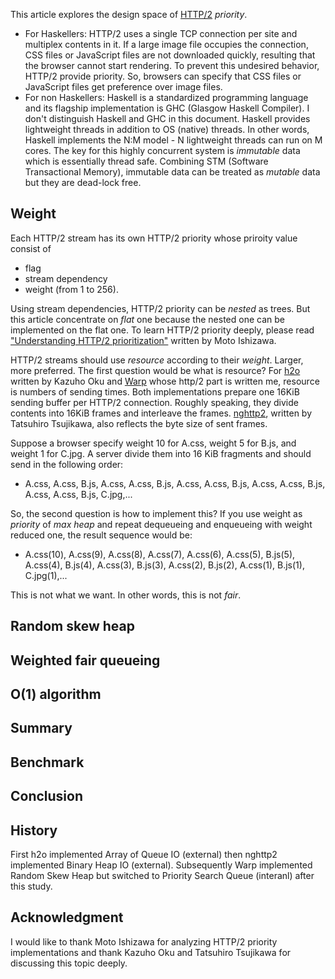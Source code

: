 This article explores the design space of [HTTP/2](https://tools.ietf.org/html/rfc7540) *priority*.

- For Haskellers: HTTP/2 uses a single TCP connection per site and multiplex contents in it. If a large image file occupies the connection, CSS files or JavaScript files are not downloaded quickly, resulting that the browser cannot start rendering. To prevent this undesired behavior, HTTP/2 provide priority. So, browsers can specify that  CSS files or JavaScript files get preference over image files.
- For non Haskellers: Haskell is a standardized programming language and its flagship implementation is GHC (Glasgow Haskell Compiler). I don't distinguish Haskell and GHC in this document. Haskell provides lightweight threads in addition to OS (native) threads. In other words, Haskell implements the N:M model - N lightweight threads can run on M cores. The key for this highly concurrent system is *immutable* data which is essentially thread safe. Combining STM (Software Transactional Memory), immutable data can be treated as *mutable* data but they are dead-lock free.

## Weight

Each HTTP/2 stream has its own HTTP/2 priority whose priroity value consist of

- flag
- stream dependency
- weight (from 1 to 256).

Using stream dependencies, HTTP/2 priority can be *nested* as trees. But this article concentrate on *flat* one because the nested one can be implemented on the flat one. To learn HTTP/2 priority deeply, please read ["Understanding HTTP/2 prioritization"](https://speakerdeck.com/summerwind/2-prioritization) written by Moto Ishizawa.

HTTP/2 streams should use *resource* according to their *weight*. Larger, more preferred. The first question would be what is resource? For [h2o](https://github.com/h2o/h2o/releases) written by Kazuho Oku and [Warp](https://github.com/yesodweb/wai/tree/master/warp) whose http/2 part is written me, resource is numbers of sending times. Both implementations prepare one 16KiB sending buffer per HTTP/2 connection. Roughly speaking, they divide contents into 16KiB frames and interleave the frames. [nghttp2](https://nghttp2.org/), written by Tatsuhiro Tsujikawa, also reflects the byte size of sent frames.

Suppose a browser specify weight 10 for A.css, weight 5 for B.js, and weight 1 for C.jpg. A server divide them into 16 KiB fragments and should send in the following order:

- A.css, A.css, B.js, A.css, A.css, B.js, A.css, A.css, B.js, A.css, A.css, B.js, A.css, A.css, B.js, C.jpg,...

So, the second question is how to implement this? If you use weight as *priority* of *max heap* and repeat dequeueing and enqueueing with weight reduced one, the result sequence would be:

- A.css(10), A.css(9), A.css(8), A.css(7), A.css(6), A.css(5), B.js(5), A.css(4), B.js(4), A.css(3), B.js(3), A.css(2), B.js(2), A.css(1), B.js(1), C.jpg(1),...

This is not what we want. In other words, this is not *fair*.

## Random skew heap

## Weighted fair queueing

## O(1) algorithm

## Summary

## Benchmark

## Conclusion

## History

First h2o implemented Array of Queue IO (external) then
nghttp2 implemented Binary Heap IO (external).
Subsequently Warp implemented Random Skew Heap but
switched to Priority Search Queue (interanl) after this study.

## Acknowledgment

I would like to thank Moto Ishizawa for analyzing HTTP/2 priority implementations and thank Kazuho Oku and Tatsuhiro Tsujikawa for discussing this topic deeply.

